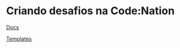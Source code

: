 # Criando desafios na Code:Nation

[Docs](https://codenation.gitbook.io/desafios/)

[Templates](https://github.com/thecodenation/desafios)


